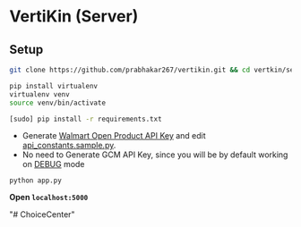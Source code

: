 # VertiKin (Server)
## Setup 
```bash
git clone https://github.com/prabhakar267/vertikin.git && cd vertkin/server
```
```bash
pip install virtualenv
virtualenv venv
source venv/bin/activate
```
```bash
[sudo] pip install -r requirements.txt
```
+ Generate [Walmart Open Product API Key](https://developer.walmartlabs.com/docs) and edit [api_constants.sample.py](api_constants.sample.py).
+ No need to Generate GCM API Key, since you will be by default working on [DEBUG](https://github.com/prabhakar267/vertikin/blob/master/server/settings.py#L1) mode
```
python app.py
```
**Open ```localhost:5000```**


"# ChoiceCenter" 
